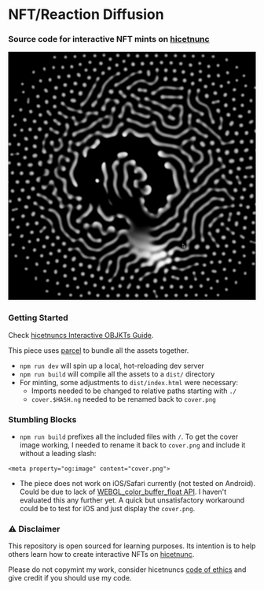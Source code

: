 # NFT/Reaction Diffusion
### Source code for interactive NFT mints on [hicetnunc](https://www.hicetnunc.xyz/objkt/37551)

![Reaction Diffusion Experiment](cover.png)

### Getting Started
Check [hicetnuncs Interactive OBJKTs Guide](https://github.com/hicetnunc2000/hicetnunc/wiki/Interactive-OBJKTs).

This piece uses [parcel](https://parceljs.org/) to bundle all the assets together.

- `npm run dev` will spin up a local, hot-reloading dev server
- `npm run build` will compile all the assets to a `dist/` directory
- For minting, some adjustments to `dist/index.html` were necessary: 
  - Imports needed to be changed to relative paths starting with `./`
  - `cover.$HASH.ng` needed to be renamed back to `cover.png`


### Stumbling Blocks
- `npm run build` prefixes all the included files with `/`.  To get the cover image working, I needed to rename it back to `cover.png` and include it without a leading slash:
```
<meta property="og:image" content="cover.png">
```
- The piece does not work on iOS/Safari currently (not tested on Android). Could
  be due to lack of [WEBGL_color_buffer_float API](https://caniuse.com/?search=webgl%20float). I haven't evaluated this any
  further yet. A quick but unsatisfactory workaround could be to test for iOS and just display the `cover.png`.


### :warning: Disclaimer
This repository is open sourced for learning purposes. Its intention is to help
others learn how to create interactive NFTs on [hicetnunc](https://hicetnunc.xyz). 

Please do not copymint my work, consider hicetnuncs [code of ethics](https://www.hicetnunc.xyz/objkt/8335) and give credit if you should use my code.

